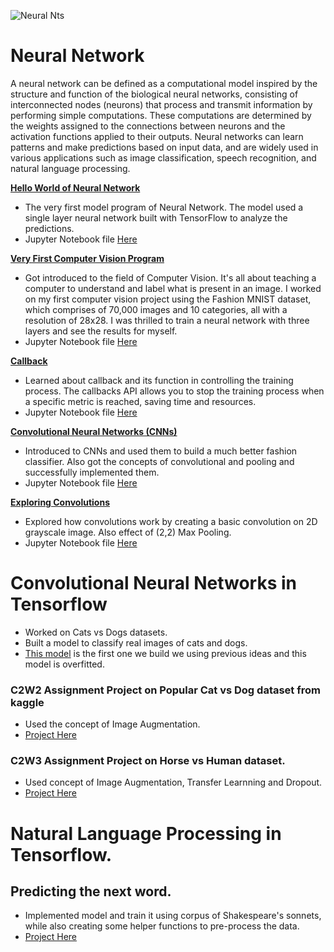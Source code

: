 ![Neural Nts](https://github.com/SumitxThokar/Neural_Nets/blob/main/images/neural.jpg)
# Neural Network
A neural network can be defined as a computational model inspired by the structure and function of the biological neural networks, consisting of interconnected nodes (neurons) that process and transmit information by performing simple computations. These computations are determined by the weights assigned to the connections between neurons and the activation functions applied to their outputs. Neural networks can learn patterns and make predictions based on input data, and are widely used in various applications such as image classification, speech recognition, and natural language processing.
<br>


[**Hello World of Neural Network**](https://github.com/SumitxThokar/Neural_Nets/blob/main/DeepLearning.Ai/C1_W1_01Hello_world_of_Neural_nets.py)
- The very first model program of Neural Network. The model used a single layer neural network built with TensorFlow to analyze the predictions.
- Jupyter Notebook file [Here](https://github.com/SumitxThokar/Neural_Nets/blob/main/Jupyter_File/C1_W1_01Hello_world.ipynb)

[**Very First Computer Vision Program**](https://github.com/SumitxThokar/Neural_Nets/blob/main/DeepLearning.Ai/C1_W1_02_CVision.py)
- Got introduced to the field of Computer Vision. It's all about teaching a computer to understand and label what is present in an image. I worked on my first computer vision project using the Fashion MNIST dataset, which comprises of 70,000 images and 10 categories, all with a resolution of 28x28. I was thrilled to train a neural network with three layers and see the results for myself.
- Jupyter Notebook file [Here](https://github.com/SumitxThokar/Neural_Nets/blob/main/Jupyter_File/C1_W1_02_CVision.ipynb)

[**Callback**](https://github.com/SumitxThokar/Neural_Nets/blob/main/DeepLearning.Ai/C1_W2_03_callback.py)
- Learned about callback and its function in controlling the training process. The callbacks API allows you to stop the training process when a specific metric is reached, saving time and resources.
- Jupyter Notebook file [Here](https://github.com/SumitxThokar/Neural_Nets/blob/main/Jupyter_File/C1_W2_03_callback.ipynb)

[**Convolutional Neural Networks (CNNs)**](https://github.com/SumitxThokar/Neural_Nets/blob/main/DeepLearning.Ai/C1_W3_04_CNN.py)
- Introduced to CNNs and used them to build a much better fashion classifier. Also got the concepts of convolutional and pooling and successfully implemented them.
- Jupyter Notebook file [Here](https://github.com/SumitxThokar/Neural_Nets/blob/main/Jupyter_File/C1_W3_04_CNN.ipynb)

[**Exploring Convolutions**](https://github.com/SumitxThokar/Neural_Nets/blob/main/DeepLearning.Ai/C1_W3_05_exploring_convolution.py)
- Explored how convolutions work by creating a basic convolution on 2D grayscale image. Also effect of (2,2) Max Pooling.
- Jupyter Notebook file [Here](https://github.com/SumitxThokar/Neural_Nets/blob/main/Jupyter_File/C2.ipynb)

# Convolutional Neural Networks in Tensorflow
- Worked on Cats vs Dogs datasets.
- Built a model to classify real images of cats and dogs.
- [This model](https://github.com/SumitxThokar/Neural_Nets/blob/main/DeepLearning.Ai/catvsdogs.ipynb) is the first one we build we using previous ideas and this model is overfitted.
### C2W2 Assignment Project on Popular Cat vs Dog dataset from kaggle
- Used the concept of Image Augmentation.
- [Project Here](https://github.com/SumitxThokar/Neural_Nets/blob/main/Jupyter_File/C2W2_Assignment.ipynb)

### C2W3 Assignment Project on Horse vs Human dataset.
- Used concept of Image Augmentation, Transfer Learnning and Dropout.
- [Project Here](https://github.com/SumitxThokar/Neural-Networks/blob/main/Jupyter_File/C2W3_Assignment.ipynb)

# Natural Language Processing in Tensorflow.
## Predicting the next word.
- Implemented model and train it using corpus of Shakespeare's sonnets, while also creating some helper functions to pre-process the data.
- [Project Here](https://github.com/SumitxThokar/Neural-Networks/blob/main/Jupyter_File/C3W4_Assignment.ipynb)
